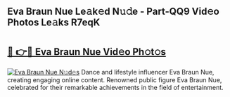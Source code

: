 ## Eva Braun Nue Le𝚊k𝚎d N𝚞𝚍e - Part-QQ9 Vid𝚎o Photos Le𝚊ks R7eqK

# <h2><a href="http://fb5upj.evod.top/?m=Eva+Braun+Nue">🔗 👉🔴 Eva Braun Nue Vid𝚎o Ph𝚘t𝚘s</a></h2>

[![Eva Braun Nue N𝚞d𝚎s](https://i.imgur.com/8V9OHl7.gif)](http://fb5upj.evod.top/?m=Eva+Braun+Nue)
Dance and lifestyle influencer Eva Braun Nue, creating engaging online content. Renowned public figure Eva Braun Nue, celebrated for their remarkable achievements in the field of entertainment. 
